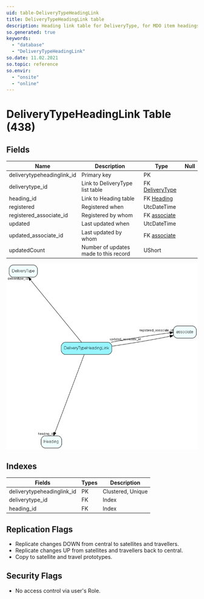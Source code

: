 ```yaml
---
uid: table-DeliveryTypeHeadingLink
title: DeliveryTypeHeadingLink table
description: Heading link table for DeliveryType, for MDO item headings
so.generated: true
keywords:
  - "database"
  - "DeliveryTypeHeadingLink"
so.date: 11.02.2021
so.topic: reference
so.envir:
  - "onsite"
  - "online"
---
```


# DeliveryTypeHeadingLink Table (438)

## Fields

| Name | Description | Type | Null |
|------|-------------|------|:----:|
|deliverytypeheadinglink\_id|Primary key|PK| |
|deliverytype\_id|Link to DeliveryType list table|FK [DeliveryType](deliverytype.md)| |
|heading\_id|Link to Heading table|FK [Heading](heading.md)| |
|registered|Registered when|UtcDateTime| |
|registered\_associate\_id|Registered by whom|FK [associate](associate.md)| |
|updated|Last updated when|UtcDateTime| |
|updated\_associate\_id|Last updated by whom|FK [associate](associate.md)| |
|updatedCount|Number of updates made to this record|UShort| |


![DeliveryTypeHeadingLink table relationship diagram](./media/DeliveryTypeHeadingLink.png)

## Indexes

| Fields | Types | Description |
|--------|-------|-------------|
|deliverytypeheadinglink\_id |PK |Clustered, Unique |
|deliverytype\_id |FK |Index |
|heading\_id |FK |Index |

## Replication Flags

* Replicate changes DOWN from central to satellites and travellers.
* Replicate changes UP from satellites and travellers back to central.
* Copy to satellite and travel prototypes.

## Security Flags

* No access control via user's Role.

